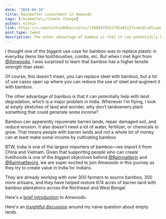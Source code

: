 ```yaml
---
date: '2024-04-18'
title: Rainmatter investment in Amwoodo
tags: [rainmatter,climate change]
author: nithin
link: https://x.com/nithin0dha/status/1780947955270246522?s=61&t=UlLwbUij830BIu7fmvFyoA
post_type: tweet
description: The other advantage of bamboo is that it can potentially help with land degradation, which is a major problem in India...
---
```


I thought one of the biggest use case for bamboo was to replace plastic in everyday items like toothbrushes, combs, etc. But when I met Agni from [@Amwoodo](https://x.com/amwoodo?s=21&t=UlLwbUij830BIu7fmvFyoA), I was surprised to learn that bamboo has a higher tensile strength than steel.

Of course, this doesn't mean, you can replace steel with bamboo, but a lot of use cases open up where you can reduce the use of steel and augment it with bamboo.

The other advantage of bamboo is that it can potentially help with land degradation, which is a major problem in India. Whenever I'm flying, I look at empty stretches of land and wonder, why don't landowners plant something that could generate some income?

Bamboo can apparently rejuvenate barren lands, repair damaged soil, and reduce erosion. It also doesn’t need a lot of water, fertilizer, or chemicals to grow. That means people with barren lands and not a whole lot of money can at least make some income by cultivating bamboo

BTW, India is one of the largest importers of bamboo—we import it from China and Vietnam. Given that supporting people who can create livelihoods is one of the biggest objectives behind [@Rainmatterin](https://x.com/rainmatterin?s=21&t=UlLwbUij830BIu7fmvFyoA) and [@Rainmatterorg](https://x.com/rainmatterorg?s=21&t=UlLwbUij830BIu7fmvFyoA), we are super excited to join Amwoodo in this journey as they try to create value in India for Indians.

They are already working with over 300 farmers to source bamboo, 300 more artisans, and they have helped restore 674 acres of barren land with bamboo plantations across the Northeast and West Bengal.

Here's a [brief introduction](https://zerodha.com/z-connect/rainmatter/introducing-amwoodo) to Amwoodo.

Here's an [insightful discussion](https://grove.rainmatter.org/t/why-dont-people-plant-trees-on-empty-land-can-anything-be-done/1867) around my naive question about empty lands.
